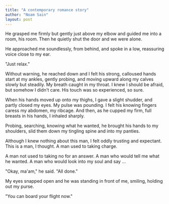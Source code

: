 ```yaml
---
title: "A contemporary romance story"
author: "Noam Sain"
layout: post
---
```


He grasped me firmly but gently just above my elbow and guided me into a room, his room. Then he quietly shut the door and we were alone.

He approached me soundlessly, from behind, and spoke in a low, reassuring voice close to my ear.

"Just relax."

Without warning, he reached down and I felt his strong, calloused hands start at my ankles, gently probing, and moving upward along my calves slowly but steadily. My breath caught in my throat. I knew I should be afraid, but somehow I didn't care. His touch was so experienced, so sure.

When his hands moved up onto my thighs, I gave a slight shudder, and partly closed my eyes. My pulse was pounding. I felt his knowing fingers caress my abdomen, my ribcage. And then, as he cupped my firm, full breasts in his hands, I inhaled sharply.

Probing, searching, knowing what he wanted, he brought his hands to my shoulders, slid them down my tingling spine and into my panties.

Although I knew nothing about this man, I felt oddly trusting and expectant. This is a man, I thought. A man used to taking charge.

A man not used to taking no for an answer. A man who would tell me what he wanted. A man who would look into my soul and say ...

"Okay, ma'am," he said. "All done."

My eyes snapped open and he was standing in front of me, smiling, holding out my purse.

"You can board your flight now."